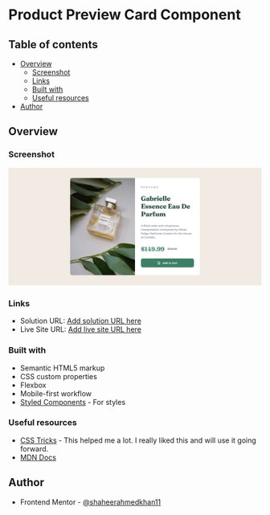 # Product Preview Card Component

## Table of contents

- [Overview](#overview)
  - [Screenshot](#screenshot)
  - [Links](#links)
  - [Built with](#built-with)
  - [Useful resources](#useful-resources)
- [Author](#author)

## Overview

### Screenshot

![Screenshot](./images/screenshot.png)

### Links

- Solution URL: [Add solution URL here](https://your-solution-url.com)
- Live Site URL: [Add live site URL here](https://your-live-site-url.com)

### Built with

- Semantic HTML5 markup
- CSS custom properties
- Flexbox
- Mobile-first workflow
- [Styled Components](https://styled-components.com/) - For styles

### Useful resources

- [CSS Tricks](https://css-tricks.com/) - This helped me a lot. I really liked this and will use it going forward.
- [MDN Docs](https://developer.mozilla.org/en-US/)

## Author

- Frontend Mentor - [@shaheerahmedkhan11](https://www.frontendmentor.io/profile/shaheerahmedkhan11)
